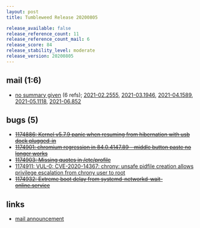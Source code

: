 ```yaml
---
layout: post
title: Tumbleweed Release 20200805

release_available: false
release_reference_count: 11
release_reference_count_mail: 6
release_score: 84
release_stability_level: moderate
release_version: 20200805
---
```


## mail (1:6)

- [no summary given](https://lists.opensuse.org/archives/list/factory@lists.opensuse.org/thread/DJEAICGARN3ZH5GFLQRLWLZQVOGVSNYZ) (6 refs); [2021-02.2555](https://lists.opensuse.org/archives/list/factory@lists.opensuse.org/thread/DJEAICGARN3ZH5GFLQRLWLZQVOGVSNYZ), [2021-03.1946](https://lists.opensuse.org/archives/list/factory@lists.opensuse.org/thread/DJEAICGARN3ZH5GFLQRLWLZQVOGVSNYZ), [2021-04.1589](https://lists.opensuse.org/archives/list/factory@lists.opensuse.org/thread/DJEAICGARN3ZH5GFLQRLWLZQVOGVSNYZ), [2021-05.1118](https://lists.opensuse.org/archives/list/factory@lists.opensuse.org/thread/DJEAICGARN3ZH5GFLQRLWLZQVOGVSNYZ), [2021-06.852](https://lists.opensuse.org/archives/list/factory@lists.opensuse.org/thread/DJEAICGARN3ZH5GFLQRLWLZQVOGVSNYZ)

## bugs (5)

<!--more-->

- ~~[1174886: Kernel v5.7.9 panic when resuming from hibernation with usb dock plugged-in](https://bugzilla.opensuse.org/show_bug.cgi?id=1174886)~~
- ~~[1174901: chromium regression in 84.0.4147.89 - middle button paste no longer works](https://bugzilla.opensuse.org/show_bug.cgi?id=1174901)~~
- ~~[1174903: Missing quotes in /etc/profile](https://bugzilla.opensuse.org/show_bug.cgi?id=1174903)~~
- [1174911: VUL-0: CVE-2020-14367: chrony: unsafe pidfile creation allows privilege escalation from chrony user to root](https://bugzilla.opensuse.org/show_bug.cgi?id=1174911)
- ~~[1174932: Extreme boot delay from systemd-networkd-wait-online.service](https://bugzilla.opensuse.org/show_bug.cgi?id=1174932)~~



## links

- [mail announcement](https://lists.opensuse.org/archives/list/factory@lists.opensuse.org/thread/DJEAICGARN3ZH5GFLQRLWLZQVOGVSNYZ)
